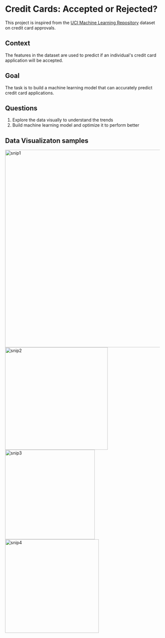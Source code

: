 # Credit Cards: Accepted or Rejected?
This project is inspired from the <a href="https://archive.ics.uci.edu/ml/datasets/Credit+Approval">UCI Machine Learning Repository</a> dataset on credit card approvals.

## Context
<p>The features in the dataset are used to predict if an individual's credit card application will be accepted.</p>

## Goal
The task is to build a machine learning model that can accurately predict credit card applications.

## Questions
<ol>
<li>Explore the data visually to understand the trends</li>
<li>Build machine learning model and optimize it to perform better</li>
</ol>

## Data Visualizaton samples
<img width="644" alt="snip1" src="https://user-images.githubusercontent.com/101160575/179429325-3578e3fb-c784-4179-8dde-637c591a7e71.png">
<img width="334" alt="snip2" src="https://user-images.githubusercontent.com/101160575/179429330-76faa1b4-fc98-4985-bc63-9835313d7db3.png">
<img width="292" alt="snip3" src="https://user-images.githubusercontent.com/101160575/179429333-9d346372-9bf0-42b8-bae8-00a9b6b52afb.png">
<img width="305" alt="snip4" src="https://user-images.githubusercontent.com/101160575/179429337-932c8175-5b1b-49d5-ac80-7eab5726fab0.png">
